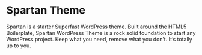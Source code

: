 Spartan Theme
=============

Spartan is a starter Superfast WordPress theme. Built around the HTML5 Boilerplate, Spartan WordPress Theme is a rock solid foundation to start any WordPress project. Keep what you need, remove what you don’t. It’s totally up to you.

